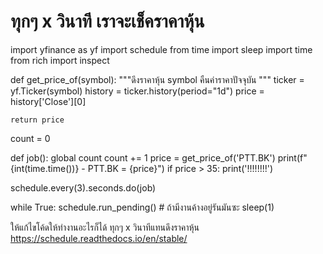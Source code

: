 # ทุกๆ x วินาที เราจะเช็คราคาหุ้น
import yfinance as yf
import schedule
from time import sleep
import time
from rich import inspect


def get_price_of(symbol):
    """ดึงราคาหุ้น symbol
    คืนค่าราคาปัจจุบัน
    """
    ticker = yf.Ticker(symbol)
    history = ticker.history(period="1d")
    price = history['Close'][0]

    return price


count = 0


def job():
    global count
    count += 1
    price = get_price_of('PTT.BK')
    print(f"{int(time.time())} - PTT.BK = {price}")
    if price > 35:
        print('!!!!!!!!')


schedule.every(3).seconds.do(job)


while True:
    schedule.run_pending()  # ถ้ามีงานค้างอยู่รันมันซะ
    sleep(1)


ให้แก้ไขโค้ดให้ทำงานอะไรก็ได้ ทุกๆ x วินาทีแทนดึงราคาหุ้น
https://schedule.readthedocs.io/en/stable/